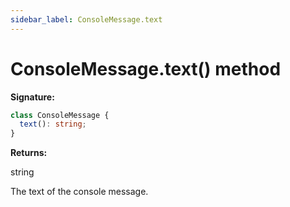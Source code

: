 ```yaml
---
sidebar_label: ConsoleMessage.text
---
```


# ConsoleMessage.text() method

**Signature:**

```typescript
class ConsoleMessage {
  text(): string;
}
```

**Returns:**

string

The text of the console message.
